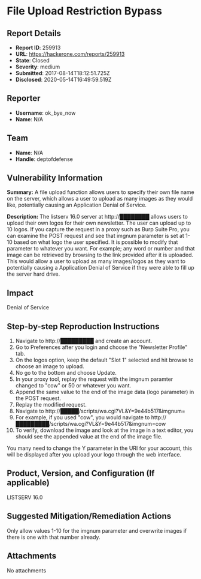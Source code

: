 # File Upload Restriction Bypass

## Report Details
- **Report ID**: 259913
- **URL**: https://hackerone.com/reports/259913
- **State**: Closed
- **Severity**: medium
- **Submitted**: 2017-08-14T18:12:51.725Z
- **Disclosed**: 2020-05-14T16:49:59.519Z

## Reporter
- **Username**: ok_bye_now
- **Name**: N/A

## Team
- **Name**: N/A
- **Handle**: deptofdefense

## Vulnerability Information
**Summary:**
A file upload function allows users to specify their own file name on the server, which allows a user to upload as many images as they would like, potentially causing an Application Denial of Service.

**Description:**
The listserv 16.0 server at http://████████ allows users to upload their own logos for their own newsletter. The user can upload up to 10 logos. If you capture the request in a proxy such as Burp Suite Pro, you can examine the POST request and see that imgnum parameter is set at 1-10 based on what logo the user specified. It is possible to modify that parameter to whatever you want. For example; any word or number and that image can be retrieved by browsing to the link provided after it is uploaded. This would allow a user to upload as many images/logos as they want to potentially causing a Application Denial of Service if they were able to fill up the server hard drive. 

## Impact
Denial of Service

## Step-by-step Reproduction Instructions

1. Navigate to http://█████████ and create an account.
2.  Go to Preferences after you login and choose the "Newsletter Profile" tab.
3. On the logos option, keep the default "Slot 1" selected and hit browse to choose an image to upload. 
4.  No go to the bottom and choose Update.
5. In your proxy tool, replay the request with the imgnum paramter changed to "cow" or 50 or whatever you want. 
6. Append the same value to the end of the image data (logo parameter) in the POST request. 
7. Replay the modified request.
8. Navigate to http://█████/scripts/wa.cgi?VL&Y=9e44b517&imgnum=<INSERT MODIFIED VALUE HERE> 
9. For example, if you used "cow", you would navigate to http://█████████/scripts/wa.cgi?VL&Y=9e44b517&imgnum=cow
10. To verify, download the image and look at the image in a text editor, you should see the appended value at the end of the image file.

You many need to change the Y parameter in the URI for your account, this will be displayed after you upload your logo through the web interface.

## Product, Version, and Configuration (If applicable)
LISTSERV 16.0
## Suggested Mitigation/Remediation Actions
Only allow values 1-10 for the imgnum parameter and overwrite images if there is one with that number already.

## Attachments
No attachments
